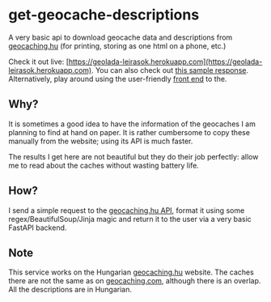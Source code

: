 # get-geocache-descriptions
A very basic api to download geocache data and descriptions from [geocaching.hu](https://geocaching.hu) (for printing, storing as one html on a phone, etc.)

Check it out live: [https://geolada-leirasok.herokuapp.com](https://geolada-leirasok.herokuapp.com). You can also check out [this sample response](https://geolada-leirasok.herokuapp.com/caches/70). Alternatively, play around using the user-friendly [front end](https://hann.io/get-geocache-descriptions) to the.

## Why?

It is sometimes a good idea to have the information of the geocaches I am planning to find at hand on paper. It is rather cumbersome to copy these manually from the website; using its API is much faster. 

The results I get here are not beautiful but they do their job perfectly: allow me to read about the caches without wasting battery life.

## How?

I send a simple request to the [geocaching.hu API](https://api.geocaching.hu/), format it using some regex/BeautifulSoup/Jinja magic and return it to the user via a very basic FastAPI backend.

## Note

This service works on the Hungarian [geocaching.hu](https://geocaching.hu) website. The caches there are not the same as on [geocaching.com](https://geocaching.com), although there is an overlap. All the descriptions are in Hungarian. 
